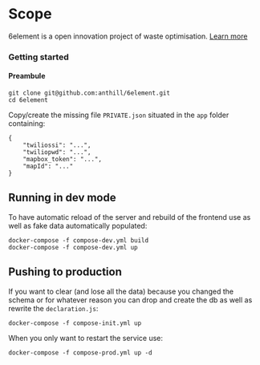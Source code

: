 # Scope

6element is a open innovation project of waste optimisation.
[Learn more](http://ants.builders/pages/6element.html)

### Getting started

#### Preambule

````
git clone git@github.com:anthill/6element.git
cd 6element
````

Copy/create the missing file `PRIVATE.json` situated in the `app` folder containing:

````
{
    "twiliossi": "...",
    "twiliopwd": "...",
    "mapbox_token": "...",
    "mapId": "..."
}
````

## Running in dev mode

To have automatic reload of the server and rebuild of the frontend use as well as fake data automatically populated:

```
docker-compose -f compose-dev.yml build
docker-compose -f compose-dev.yml up
```

## Pushing to production

If you want to clear (and lose all the data) because you changed the schema or for whatever reason you can drop and create the db as well as rewrite the `declaration.js`:

```
docker-compose -f compose-init.yml up
```

When you only want to restart the service use:

```
docker-compose -f compose-prod.yml up -d
```





